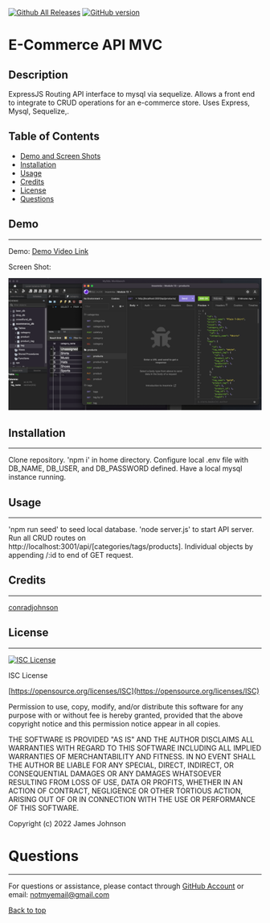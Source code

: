 
 [![Github All Releases](https://img.shields.io/github/downloads/conradjohnson/ecommerce-mvc-m13/total.svg)]()
 [![GitHub version](https://badge.fury.io/gh/conradjohnson%2Fecommerce-mvc-m13.svg)](https://github.com/conradjohnson/ecommerce-mvc-m13)


# E-Commerce API MVC

## Description

ExpressJS Routing API interface to mysql via sequelize.  Allows a front end to integrate to CRUD operations for an e-commerce store.  Uses Express, Mysql, Sequelize,.



## Table of Contents

- [Demo and Screen Shots](#demo)
- [Installation](#installation)
- [Usage](#usage)
- [Credits](#credits)
- [License](#license)
- [Questions](#questions)

## Demo
***

Demo:
[Demo Video Link](https://drive.google.com/file/d/1KjW-DwfQJvO-JKvwX2NGsv-5Xb_IofUd/view)



Screen Shot:

![Screen Shot](img/screen1.png)

## Installation
***

Clone repository.  'npm i' in home directory.  Configure local .env file with DB_NAME, DB_USER, and DB_PASSWORD defined. Have a local mysql instance running.

## Usage
***

'npm run seed' to seed local database. 'node server.js' to start API server.  Run all CRUD routes on http://localhost:3001/api/\[categories\/tags\/products]. Individual objects by appending \/:id to end of GET request.

## Credits
 ***

[conradjohnson](https://github.com/conradjohnson)

[](https://github.com/)

 ## License
 ***

[![ISC License](https://img.shields.io/badge/license-ISC-green.svg)](https://opensource.org/licenses/ISC)

  ISC License

  [https://opensource.org/licenses/ISC](https://opensource.org/licenses/ISC)
  
  Permission to use, copy, modify, and/or distribute this software for any
  purpose with or without fee is hereby granted, provided that the above
  copyright notice and this permission notice appear in all copies.
  
  THE SOFTWARE IS PROVIDED "AS IS" AND THE AUTHOR DISCLAIMS ALL WARRANTIES WITH
  REGARD TO THIS SOFTWARE INCLUDING ALL IMPLIED WARRANTIES OF MERCHANTABILITY
  AND FITNESS. IN NO EVENT SHALL THE AUTHOR BE LIABLE FOR ANY SPECIAL, DIRECT,
  INDIRECT, OR CONSEQUENTIAL DAMAGES OR ANY DAMAGES WHATSOEVER RESULTING FROM
  LOSS OF USE, DATA OR PROFITS, WHETHER IN AN ACTION OF CONTRACT, NEGLIGENCE OR
  OTHER TORTIOUS ACTION, ARISING OUT OF OR IN CONNECTION WITH THE USE OR
  PERFORMANCE OF THIS SOFTWARE.
  
  Copyright (c) 2022 James Johnson
          

# Questions
***
For questions or assistance, please contact through [GitHub Account](https://github.com/conradjohnson) or email: [notmyemail@gmail.com](mailto:notmyemail@gmail.com)


 [Back to top](#description)